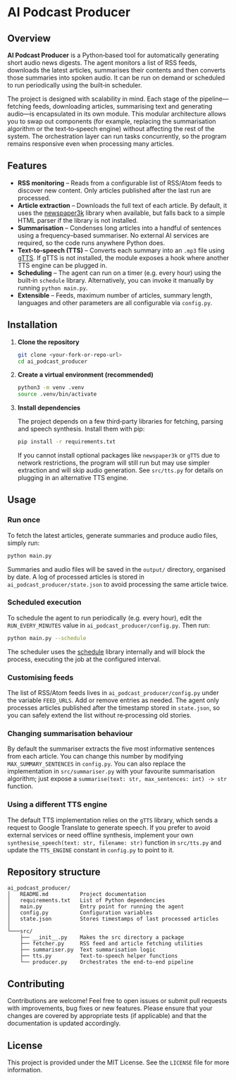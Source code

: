 # AI Podcast Producer

## Overview

**AI Podcast Producer** is a Python‑based tool for automatically generating short audio news digests.  The agent monitors a list of RSS feeds, downloads the latest articles, summarises their contents and then converts those summaries into spoken audio.  It can be run on demand or scheduled to run periodically using the built‑in scheduler.

The project is designed with scalability in mind.  Each stage of the pipeline—fetching feeds, downloading articles, summarising text and generating audio—is encapsulated in its own module.  This modular architecture allows you to swap out components (for example, replacing the summarisation algorithm or the text‑to‑speech engine) without affecting the rest of the system.  The orchestration layer can run tasks concurrently, so the program remains responsive even when processing many articles.

## Features

* **RSS monitoring** – Reads from a configurable list of RSS/Atom feeds to discover new content.  Only articles published after the last run are processed.
* **Article extraction** – Downloads the full text of each article.  By default, it uses the [newspaper3k](https://github.com/codelucas/newspaper) library when available, but falls back to a simple HTML parser if the library is not installed.
* **Summarisation** – Condenses long articles into a handful of sentences using a frequency–based summariser.  No external AI services are required, so the code runs anywhere Python does.
* **Text‑to‑speech (TTS)** – Converts each summary into an `.mp3` file using [gTTS](https://pypi.org/project/gTTS/).  If gTTS is not installed, the module exposes a hook where another TTS engine can be plugged in.
* **Scheduling** – The agent can run on a timer (e.g. every hour) using the built‑in `schedule` library.  Alternatively, you can invoke it manually by running `python main.py`.
* **Extensible** – Feeds, maximum number of articles, summary length, languages and other parameters are all configurable via `config.py`.

## Installation

1. **Clone the repository**

   ```bash
   git clone <your‑fork‑or‑repo‑url>
   cd ai_podcast_producer
   ```

2. **Create a virtual environment (recommended)**

   ```bash
   python3 -m venv .venv
   source .venv/bin/activate
   ```

3. **Install dependencies**

   The project depends on a few third‑party libraries for fetching, parsing and speech synthesis.  Install them with pip:

   ```bash
   pip install -r requirements.txt
   ```

   If you cannot install optional packages like `newspaper3k` or `gTTS` due to network restrictions, the program will still run but may use simpler extraction and will skip audio generation.  See `src/tts.py` for details on plugging in an alternative TTS engine.

## Usage

### Run once

To fetch the latest articles, generate summaries and produce audio files, simply run:

```bash
python main.py
```

Summaries and audio files will be saved in the `output/` directory, organised by date.  A log of processed articles is stored in `ai_podcast_producer/state.json` to avoid processing the same article twice.

### Scheduled execution

To schedule the agent to run periodically (e.g. every hour), edit the `RUN_EVERY_MINUTES` value in `ai_podcast_producer/config.py`.  Then run:

```bash
python main.py --schedule
```

The scheduler uses the [schedule](https://pypi.org/project/schedule/) library internally and will block the process, executing the job at the configured interval.

### Customising feeds

The list of RSS/Atom feeds lives in `ai_podcast_producer/config.py` under the variable `FEED_URLS`.  Add or remove entries as needed.  The agent only processes articles published after the timestamp stored in `state.json`, so you can safely extend the list without re‑processing old stories.

### Changing summarisation behaviour

By default the summariser extracts the five most informative sentences from each article.  You can change this number by modifying `MAX_SUMMARY_SENTENCES` in `config.py`.  You can also replace the implementation in `src/summariser.py` with your favourite summarisation algorithm; just expose a `summarise(text: str, max_sentences: int) -> str` function.

### Using a different TTS engine

The default TTS implementation relies on the `gTTS` library, which sends a request to Google Translate to generate speech.  If you prefer to avoid external services or need offline synthesis, implement your own `synthesise_speech(text: str, filename: str)` function in `src/tts.py` and update the `TTS_ENGINE` constant in `config.py` to point to it.

## Repository structure

```
ai_podcast_producer/
│   README.md          Project documentation
│   requirements.txt   List of Python dependencies
│   main.py            Entry point for running the agent
│   config.py          Configuration variables
│   state.json         Stores timestamps of last processed articles
│
└───src/
    ├── __init__.py    Makes the src directory a package
    ├── fetcher.py     RSS feed and article fetching utilities
    ├── summariser.py  Text summarisation logic
    ├── tts.py         Text‑to‑speech helper functions
    └── producer.py    Orchestrates the end‑to‑end pipeline
```

## Contributing

Contributions are welcome!  Feel free to open issues or submit pull requests with improvements, bug fixes or new features.  Please ensure that your changes are covered by appropriate tests (if applicable) and that the documentation is updated accordingly.

## License

This project is provided under the MIT License.  See the `LICENSE` file for more information.